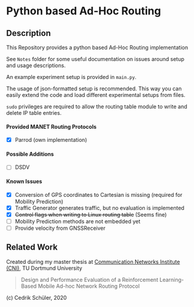 # Python based Ad-Hoc Routing
## Description
This Repository provides a python based Ad-Hoc Routing implementation

See `Notes` folder for some useful documentation on issues around setup and usage descriptions.

An example experiment setup is provided in `main.py`. 

The usage of json-formatted setup is recommended. This way you can easily extend the code and load different experimental setups from files.

`sudo` privileges are required to allow the routing table module to write and delete IP table entries.
#### Provided MANET Routing Protocols
- [x] Parrod (own implementation)
#### Possible Additions
- [ ] DSDV

#### Known Issues
- [x] Conversion of GPS coordinates to Cartesian is missing (required for Mobility Prediction)
- [x] Traffic Generator generates traffic, but no evaluation is implemented
- [x] ~~Control flags when writing to Linux routing table~~ (Seems fine)
- [ ] Mobility Prediction methods are not embedded yet
- [ ] Provide velocity from GNSSReceiver

## Related Work
Created during my master thesis at [Communication Networks Institute (CNI)](https://www.kn.e-technik.tu-dortmund.de/cms/en/institute/), TU Dortmund University
>Design and Performance Evaluation of a Reinforcement Learning-Based
Mobile Ad-hoc Network Routing Protocol


(c) Cedrik Schüler, 2020